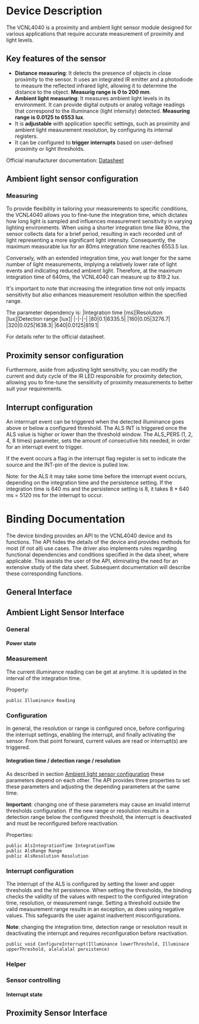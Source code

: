 # Device Description
The VCNL4040 is a proximity and ambient light sensor module designed for various applications that require accurate measurement of proximity and light levels.

## Key features of the sensor
  * **Distance measuring**: It detects the presence of objects in close proximity to the sensor. It uses an integrated IR emitter and a photodiode to measure the reflected infrared light, allowing it to determine the distance to the object.
  **Measurig range is 0 to 200 mm**.
  * **Ambient light measuring**: It measures ambient light levels in its environment. It can provide digital outputs or analog voltage readings that correspond to the illuminance (light intensity) detected.
  **Measuring range is 0.0125 to 6553 lux**.
  * It is **adjustable** with application specific settings, such as proximity and ambient light measurement resolution, by configuring its internal registers.
  * It can be configured to **trigger interrupts** based on user-defined proximity or light thresholds.

Official manufacturer documentation: [Datasheet](https://www.vishay.com/docs/84274/vcnl4040.pdf)

## Ambient light sensor configuration
### Measuring
To provide flexibility in tailoring your measurements to specific conditions, the VCNL4040 allows you to fine-tune the integration time, which dictates how long light is sampled and influences measurement sensitivity in varying lighting environments. When using a shorter integration time like 80ms, the sensor collects data for a brief period, resulting in each recorded unit of light representing a more significant light intensity. Consequently, the maximum measurable lux for an 80ms integration time reaches 6553.5 lux.

Conversely, with an extended integration time, you wait longer for the same number of light measurements, implying a relatively lower rate of light events and indicating reduced ambient light. Therefore, at the maximum integration time of 640ms, the VCNL4040 can measure up to 819.2 lux.

It's important to note that increasing the integration time not only impacts sensitivity but also enhances measurement resolution within the specified range.

The parameter dependency is:
|Integration time [ms]|Resolution [lux]|Detection range [lux]|
|-|-|-|
|80|0.1|6335.5|
|160|0.05|3276.7|
|320|0.025|1638.3|
|640|0.0125|819.1|

For details refer to the official datasheet.

## Proximity sensor configuration
Furthermore, aside from adjusting light sensitivity, you can modify the current and duty cycle of the IR LED responsible for proximity detection, allowing you to fine-tune the sensitivity of proximity measurements to better suit your requirements.

## Interrupt configuration
An interrrupt event can be triggered when the detected illuminance goes above or below a configured threshold.
The ALS INT is triggered once the ALS value is higher or lower than the threshold window. The ALS_PERS (1, 2, 4, 8 times)
parameter, sets the amount of consecutive hits needed, in order for an interrupt event to trigger.

If the event occurs a flag in the interrupt flag register is set to indicate the source and the INT-pin of the device is pulled low.

Note: for the ALS it may take some time before the interrupt event occurs, depending on the integration time and the persistence setting. If the integration time is 640 ms and the persistence setting is 8, it takes 8 * 640 ms = 5120 ms for the interrupt to occur.

# Binding Documentation
The device binding provides an API to the VCNL4040 device and its functions.
The API hides the details of the device and provides methods for most (if not all) use cases.
The driver also implements rules regarding functional dependencies and conditions specified in the data sheet, where applicable. This assists the user of the API, eliminating the need for an extensive study of the data sheet. Subsequent documentation will describe these corresponding functions.

## General Interface

## Ambient Light Sensor Interface

### General
#### Power state

### Measurement
The current illuminance reading can be get at anytime.
It is updated in the interval of the integration time.

Property:
```
public Illuminance Reading
```

### Configuration
In general, the resolution or range is configured once, before configuring the interrupt settings, enabling the interrupt, and finally activating the sensor. From that point forward, current values are read or interrupt(s) are triggered.

#### Integration time / detection range / resolution
As described in section [Ambient light sensor configuration](Ambient-light-sensor-configuration) these parameters depend on each other. The API provides three properties to set these parameters and adjusting the depending parameters at the same time.

**Important**: changing one of these parameters may cause an invalid interrut thresholds configuration. If the new range or resolution results in a detection range below the configured threshold, the interrupt is deactivated and must be reconfigured before reactivation.

Properties:

```
public AlsIntegrationTime IntegrationTime
public AlsRange Range
public AlsResolution Resolution
```

### Interrupt configuration
The interrupt of the ALS is configured by setting the lower and upper thresholds and the hit persistence.
When setting the thresholds, the binding checks the validity of the values with respect to the configured integration time, resolution, or measurement range. Setting a threshold outside the valid measurement range results in an exception, as does using negative values. This safeguards the user against inadvertent misconfigurations.

**Note**: changing the integration time, detection range or resolution result in deactivating the interrupt and requires reconfiguration before reactivation.

```
public void ConfigureInterrupt(Illuminance lowerThreshold, Illuminace upperThreshold, alalalalal persistence)
```

### Helper


### Sensor controlling
#### Interrupt state

## Proximity Sensor Interface
